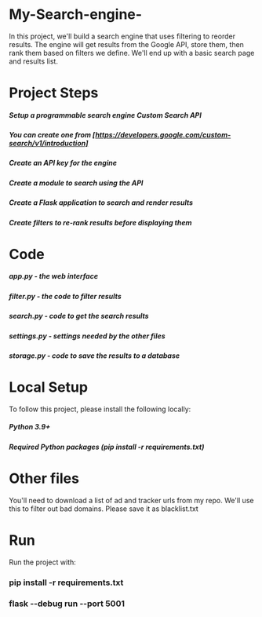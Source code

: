 # My-Search-engine-
In this project, we'll build a search engine that uses filtering to reorder results. The engine will get results from the Google API, store them, then rank them based on filters we define. We'll end up with a basic search page and results list.

# Project Steps

##### Setup a programmable search engine Custom Search API
##### You can create one from [https://developers.google.com/custom-search/v1/introduction]
##### Create an API key for the engine
##### Create a module to search using the API
##### Create a Flask application to search and render results
##### Create filters to re-rank results before displaying them

# Code

##### app.py - the web interface
##### filter.py - the code to filter results
##### search.py - code to get the search results
##### settings.py - settings needed by the other files
##### storage.py - code to save the results to a database

# Local Setup
To follow this project, please install the following locally:

##### Python 3.9+
##### Required Python packages (pip install -r requirements.txt)
# Other files
You'll need to download a list of ad and tracker urls from my repo. We'll use this to filter out bad domains. Please save it as blacklist.txt

# Run
Run the project with:

### pip install -r requirements.txt
### flask --debug run --port 5001
